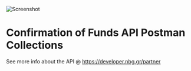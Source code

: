 ![Screenshot](https://developer.nbg.gr/api.gateway/publicportal/sites/default/files/2018-11/black_logo.jpg) 

# Confirmation of Funds API Postman Collections

See more info about the API @ https://developer.nbg.gr/partner

